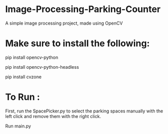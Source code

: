 # Image-Processing-Parking-Counter
A simple image processing project, made using OpenCV 

# Make sure to install the following:
 pip install opencv-python 
 
 pip install opencv-python-headless
 
 pip install cvzone 

# To Run :
  First, run the SpacePicker.py to select the parking spaces manually with the left click and remove them with the right click.
  
  Run  main.py
 
 

